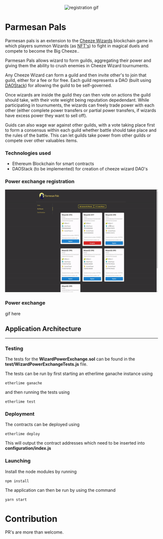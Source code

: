 <p align="center">
  <img src="web/public/wizard.ico" alt="registration gif" width="300" height="300" />
</p>

# Parmesan Pals

Parmesan pals is an extension to the [Cheeze Wizards](https://www.cheezewizards.com/) blockchain game in which players summon Wizards (as [NFT's](https://decentraland.org/blog/technology/what-are-nfts/)) to fight in magical duels and compete to become the Big Cheeze..

Parmesan Pals allows wizard to form guilds, aggregating their power and giving them the ability to crush enemies in Cheeze Wizard tournuments.

Any Cheeze Wizard can form a guild and then invite other's to join that guild, either for a fee or for free. Each guild represents a DAO (built using [DAOStack](https://daostack.io/)) for allowing the guild to be self-governed.

Once wizards are inside the guild they can then vote on actions the guild should take, with their vote weight being reputation depedendant. While participating in tournuments, the wizards can freely trade power with each other (either complete power transfers or partial power transfers, if wizards have excess power they want to sell off).

Guids can also wage war against other guilds, with a vote taking place first to form a consensus within each guild whether battle should take place and the rules of the battle. This can let guilds take power from other guilds or compete over other valuables items.

### Technologies used
- Ethereum Blockchain for smart contracts
- DAOStack (to be implemented) for creation of cheeze wizard DAO's

### Power exchange registration

<p align="center">
  <img src="demo_gifs/powerRegistration.gif" alt="registration gif" width="600" height="337" />
</p>


### Power exchange

gif here


## Application Architecture
---

### Testing
The tests for the **WizardPowerExchange.sol** can be found in the **test/WizardPowerExchangeTests.js** file.

The tests can be run by first starting an etherlime ganache instance using
```
etherlime ganache
```
and then running the tests using
```
etherlime test
```

### Deployment
The contracts can be deployed using 
```
etherlime deploy
```
This will output the contract addresses which need to be inserted into **configuration/index.js** 

### Launching
Install the node modules by running
```
npm install
```
The application can then be run by using the command
```
yarn start
```

# Contribution

PR's are more than welcome.